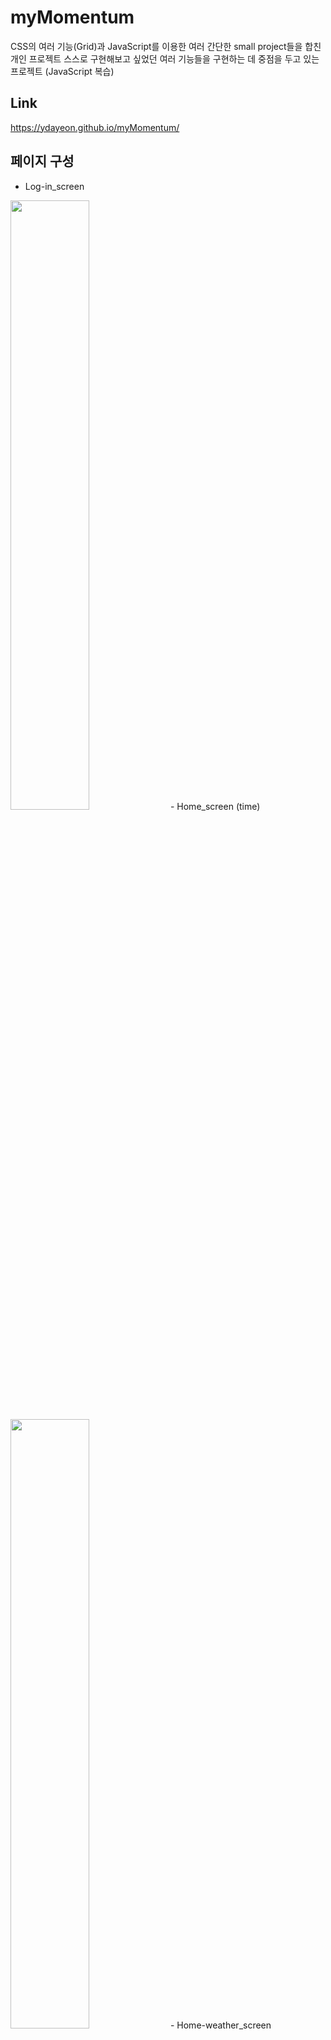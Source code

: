 # myMomentum
CSS의 여러 기능(Grid)과 JavaScript를 이용한 여러 간단한 small project들을 합친 개인 프로젝트
스스로 구현해보고 싶었던 여러 기능들을 구현하는 데 중점을 두고 있는 프로젝트 (JavaScript 복습)
## Link
https://ydayeon.github.io/myMomentum/
## 페이지 구성
- Log-in_screen
<img width="50%" height="50%" src="https://user-images.githubusercontent.com/88532969/155885904-ff8d888c-1733-497d-ba07-aa7baa16f7ce.png" />
- Home_screen (time)
<img width="50%" height="50%" src="https://user-images.githubusercontent.com/88532969/155885948-fbfc1018-03e3-49d4-88f0-9dc487ea2be2.PNG" />
- Home-weather_screen
<img width="30%" height="30%" src="https://user-images.githubusercontent.com/88532969/155886005-39c9dbb0-d05f-4b07-8b57-fd5c29e69e3e.PNG" />
- Home-calculator_screen
<img width="30%" height="30%" src="https://user-images.githubusercontent.com/88532969/155886021-6f486c33-f01f-4adb-aff8-9b3fb3da4d6a.PNG" />
- Home-paint_screen
<img width="30%" height="30%" src="https://user-images.githubusercontent.com/88532969/155886039-e5a08762-14f6-4250-b88f-734757dc19d7.PNG" />
- Home-todo_screen
<img width="30%" height="30%" src="https://user-images.githubusercontent.com/88532969/155886047-80c74862-9c89-4e92-b099-91567a69dd96.PNG" />

## 프로젝트 목적
1. 적절한 시맨틱 태그 활용
2. CSS 기능 최대한 활용 (실습을 통한 이해)
3. 여러 JavaScript 기능 사용
## 주요 기능
1. Random background
2. Log-in
3. Greeting (시간에 따라 다른 인사)
4. Clock || Timer
5. Weather with location
6. Calculator
7. Drawing
8. to-do list

## 수정중인 기능
- Calculator - Press "C"
- Drawing - paint location
## 구현중인 기능
- DDay
